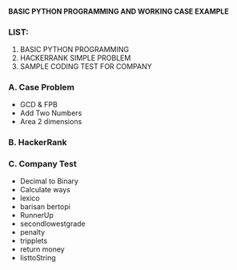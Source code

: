 #### BASIC PYTHON PROGRAMMING AND WORKING CASE EXAMPLE
### LIST:
1. BASIC PYTHON PROGRAMMING
2. HACKERRANK SIMPLE PROBLEM
3. SAMPLE CODING TEST FOR COMPANY

### A. Case Problem
  - GCD & FPB
  - Add Two Numbers
  - Area 2 dimensions
### B. HackerRank
### C. Company Test
  - Decimal to Binary
  - Calculate ways
  - lexico
  - barisan bertopi
  - RunnerUp
  - secondlowestgrade
  - penalty
  - tripplets
  - return money
  - listtoString
